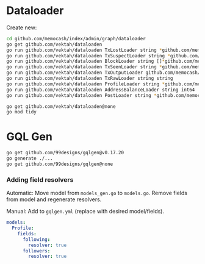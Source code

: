 # Dataloader

Create new:

```bash
cd github.com/memocash/index/admin/graph/dataloader
go get github.com/vektah/dataloaden
go run github.com/vektah/dataloaden TxLostLoader string *github.com/memocash/index/admin/graph/model.TxLost
go run github.com/vektah/dataloaden TxSuspectLoader string *github.com/memocash/index/admin/graph/model.TxSuspect
go run github.com/vektah/dataloaden BlockLoader string []*github.com/memocash/index/admin/graph/model.Block
go run github.com/vektah/dataloaden TxSeenLoader string *github.com/memocash/index/admin/graph/model.Date
go run github.com/vektah/dataloaden TxOutputLoader github.com/memocash/index/admin/graph/model.HashIndex *github.com/memocash/index/admin/graph/model.TxOutput
go run github.com/vektah/dataloaden TxRawLoader string string
go run github.com/vektah/dataloaden ProfileLoader string *github.com/memocash/index/admin/graph/model.Profile
go run github.com/vektah/dataloaden AddressBalanceLoader string int64
go run github.com/vektah/dataloaden PostLoader string *github.com/memocash/index/admin/graph/model.Post

go get github.com/vektah/dataloaden@none
go mod tidy
```

# GQL Gen

```bash
go get github.com/99designs/gqlgen@v0.17.20
go generate ./...
go get github.com/99designs/gqlgen@none
```

### Adding field resolvers

Automatic: Move model from `models_gen.go` to `models.go`.
Remove fields from model and regenerate resolvers.

Manual: Add to `gqlgen.yml` (replace with desired model/fields).

```yaml
models:
  Profile:
    fields:
      following:
        resolver: true
      followers:
        resolver: true
```
